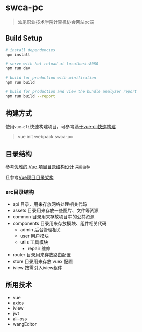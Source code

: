 

# swca-pc

> 汕尾职业技术学院计算机协会网站pc端

## Build Setup

``` bash
# install dependencies
npm install

# serve with hot reload at localhost:8080
npm run dev

# build for production with minification
npm run build

# build for production and view the bundle analyzer report
npm run build --report
```

## 构建方式

使用`vue-cli`快速构建项目，可参考[基于vue-cli快速构建](https://www.jianshu.com/p/2769efeaa10a)

> vue init webpack swca-pc

## 目录结构

参考[优雅的 Vue 项目目录结构设计](https://juejin.im/entry/5abd80fa518825558a06b7ce)  `采用这种`

且参考[Vue项目目录架构](https://segmentfault.com/a/1190000015612346)

### src目录结构

- api 目录，用来存放网络处理相关代码
- assets 目录用来存放一些图片、文件等资源
- common 目录用来存放项目中的公共资源
- components 目录用来存放模块、组件相关代码
  - admin 后台管理相关
  - user 用户模块
  - utils 工具模块
    - repair 维修
- router 目录用来存放路由配置
- store 目录用来存放 vuex 配置
- iview 按需引入iview组件

## 所用技术

* vue
* axios
* iview
* jwt
* ~~ali-oss~~
* wangEditor



